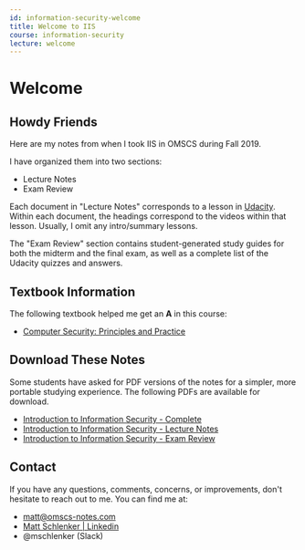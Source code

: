 ```yaml
---
id: information-security-welcome
title: Welcome to IIS
course: information-security
lecture: welcome
---
```


# Welcome

## Howdy Friends

Here are my notes from when I took IIS in OMSCS during Fall 2019.

I have organized them into two sections:

* Lecture Notes
* Exam Review

Each document in "Lecture Notes" corresponds to a lesson in [Udacity](https://classroom.udacity.com/courses/ud459). Within each document, the headings correspond to the videos within that lesson. Usually, I omit any intro/summary lessons.

The "Exam Review" section contains student-generated study guides for both the midterm and the final exam,
as well as a complete list of the Udacity quizzes and answers.

## Textbook Information

The following textbook helped me get an **A** in this course:
- [Computer Security: Principles and Practice](https://amzn.to/3d8YPc9)

## Download These Notes

Some students have asked for PDF versions of the notes for a simpler, more portable
studying experience. The following PDFs are available for download.

- [Introduction to Information Security - Complete](https://payhip.com/b/51wH "The complete set of IIS notes, including lecture notes and exam review materials.")
- [Introduction to Information Security - Lecture Notes](https://payhip.com/b/X1j0 "The complete set of IIS lecture notes, covering content from all twenty-one lectures.")
- [Introduction to Information Security - Exam Review](https://payhip.com/b/34Xw "The complete set of IIS exam review notes, containing all Udacity quizzes as well as study material for the midterm and final exams.")

## Contact

If you have any questions, comments, concerns, or improvements, don't hesitate to reach out to me. You can find me at:

* [matt@omscs-notes.com](mailto:matt@omscs-notes.com)
* [Matt Schlenker \| Linkedin](https://www.linkedin.com/in/matt-schlenker-3457b047/)
* @mschlenker \(Slack\)

